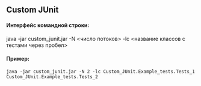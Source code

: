 ## Custom JUnit 

#### Интерфейс командной строки:

java -jar custom_junit.jar -N <число потоков> -lc <название классов с тестами через пробел>

#### Пример:
```
java -jar custom_junit.jar -N 2 -lc Custom_JUnit.Example_tests.Tests_1 Custom_JUnit.Example_tests.Tests_2
```

